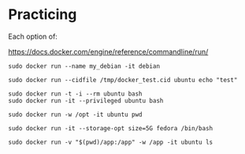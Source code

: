 
# Practicing

Each option of:

https://docs.docker.com/engine/reference/commandline/run/


```
sudo docker run --name my_debian -it debian
```

```
sudo docker run --cidfile /tmp/docker_test.cid ubuntu echo "test"
```

```
sudo docker run -t -i --rm ubuntu bash
sudo docker run -it --privileged ubuntu bash
```

```
sudo docker run -w /opt -it ubuntu pwd
```

```
sudo docker run -it --storage-opt size=5G fedora /bin/bash
```

```
sudo docker run -v "$(pwd)/app:/app" -w /app -it ubuntu ls
```

